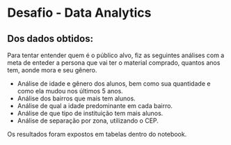 # **Desafio - Data Analytics**

## **Dos dados obtidos:**

Para tentar entender quem é o público alvo, fiz as seguintes análises com a meta de enteder a persona que vai ter o material comprado, quantos anos tem, aonde mora e seu gênero.

- Análise de idade e gênero dos alunos, bem como sua quantidade e como ela mudou nos últimos 5 anos.
- Análise dos bairros que mais tem alunos.
- Análise de qual a idade predominante em cada bairro.
- Análise de que tipo de instituição tem mais alunos.
- Análise de separação por zona, utilizando o CEP.

Os resultados foram expostos em tabelas dentro do notebook.